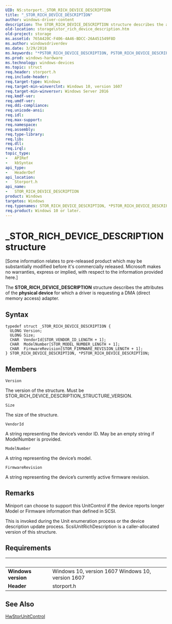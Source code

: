 ```yaml
---
UID: NS:storport._STOR_RICH_DEVICE_DESCRIPTION
title: "_STOR_RICH_DEVICE_DESCRIPTION"
author: windows-driver-content
description: The STOR_RICH_DEVICE_DESCRIPTION structure describes the attributes of the physical device for which a driver is requesting a DMA (direct memory access) adapter.
old-location: storage\stor_rich_device_description.htm
old-project: storage
ms.assetid: 765A420C-F406-4A46-BDCC-26A451549F8D
ms.author: windowsdriverdev
ms.date: 3/29/2018
ms.keywords: "*PSTOR_RICH_DEVICE_DESCRIPTION, PSTOR_RICH_DEVICE_DESCRIPTION, PSTOR_RICH_DEVICE_DESCRIPTION structure pointer [Storage Devices], STOR_RICH_DEVICE_DESCRIPTION, STOR_RICH_DEVICE_DESCRIPTION structure [Storage Devices], _STOR_RICH_DEVICE_DESCRIPTION, storage.stor_rich_device_description, storport/PSTOR_RICH_DEVICE_DESCRIPTION, storport/STOR_RICH_DEVICE_DESCRIPTION"
ms.prod: windows-hardware
ms.technology: windows-devices
ms.topic: struct
req.header: storport.h
req.include-header: 
req.target-type: Windows
req.target-min-winverclnt: Windows 10, version 1607
req.target-min-winversvr: Windows Server 2016
req.kmdf-ver: 
req.umdf-ver: 
req.ddi-compliance: 
req.unicode-ansi: 
req.idl: 
req.max-support: 
req.namespace: 
req.assembly: 
req.type-library: 
req.lib: 
req.dll: 
req.irql: 
topic_type:
-	APIRef
-	kbSyntax
api_type:
-	HeaderDef
api_location:
-	Storport.h
api_name:
-	STOR_RICH_DEVICE_DESCRIPTION
product: Windows
targetos: Windows
req.typenames: STOR_RICH_DEVICE_DESCRIPTION, *PSTOR_RICH_DEVICE_DESCRIPTION
req.product: Windows 10 or later.
---
```


# _STOR_RICH_DEVICE_DESCRIPTION structure
<p class="CCE_Message">[Some information relates to pre-released product which may be substantially modified before it's commercially released. Microsoft makes no warranties, express or implied, with respect to the information provided here.]

The <b>STOR_RICH_DEVICE_DESCRIPTION</b> structure describes the attributes of the <b> physical device </b> for which a driver is requesting a DMA (direct memory access) adapter.

## Syntax
```
typedef struct _STOR_RICH_DEVICE_DESCRIPTION {
  ULONG Version;
  ULONG Size;
  CHAR  VendorId[STOR_VENDOR_ID_LENGTH + 1];
  CHAR  ModelNumber[STOR_MODEL_NUMBER_LENGTH + 1];
  CHAR  FirmwareRevision[STOR_FIRMWARE_REVISION_LENGTH + 1];
} STOR_RICH_DEVICE_DESCRIPTION, *PSTOR_RICH_DEVICE_DESCRIPTION;
```

## Members


`Version`

The version of the structure. Must be STOR_RICH_DEVICE_DESCRIPTION_STRUCTURE_VERSION.

`Size`

The size of the structure.

`VendorId`

A string representing the device’s vendor ID. May be an empty string if ModelNumber is provided.

`ModelNumber`

A string representing the device’s model.

`FirmwareRevision`

A string representing the device’s currently active firmware revision.

## Remarks
Miniport can choose to support this UnitControl if the device reports longer Model or Firmware information than defined in SCSI.

This is invoked during the Unit enumeration process or the device description update process. ScsiUnitRichDescription is a caller-allocated version of this structure.

## Requirements
| &nbsp; | &nbsp; |
| ---- |:---- |
| **Windows version** | Windows 10, version 1607 Windows 10, version 1607 |
| **Header** | storport.h |

## See Also

<a href="https://msdn.microsoft.com/library/windows/hardware/hh920398">HwStorUnitControl</a>